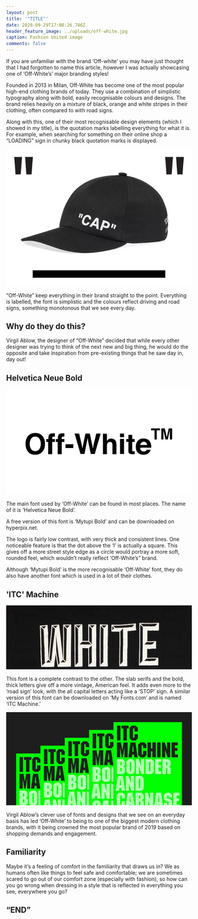 ```yaml
---
layout: post
title: '"TITLE"'
date: 2020-09-29T17:08:26.786Z
header_feature_image: ../uploads/off-white.jpg
caption: Fashion United image
comments: false
---
```

If you are unfamiliar with the brand ‘Off-white’ you may have just thought that I had forgotten to name this article, however I was actually showcasing one of ‘Off-White’s’ major branding styles!

Founded in 2013 in Milan, Off-White has become one of the most popular high-end clothing brands of today. They use a combination of simplistic typography along with bold, easily recognisable colours and designs. The brand relies heavily on a mixture of black, orange and white stripes in their clothing, often compared to with road signs.

Along with this, one of their most recognisable design elements (which I showed in my title), is the quotation marks labelling everything for what it is. For example, when searching for something on their online shop a “LOADING” sign in chunky black quotation marks is displayed.

!['Off-White' cap by Dropdate](../uploads/off-white-quote-range-end-1.jpg "'Off-White' cap by Dropdate")

“Off-White” keep everything in their brand straight to the point. Everything is labelled, the font is simplistic and the colours reflect driving and road signs, something monotonous that we see every day.

## Why do they do this?

Virgil Ablow, the designer of “Off-White” decided that while every other designer was trying to think of the next new and big thing, he would do the opposite and take inspiration from pre-existing things that he saw day in, day out!

## Helvetica Neue Bold

!['Off-White' logo by Hyperpix](../uploads/off-white-logo-font-free-download-856x484.jpg "'Off-White' logo by Hyperpix")

The main font used by ‘Off-White’ can be found in most places. The name of it is ‘Helvetica Neue Bold’.

A free version of this font is ‘Mytupi Bold’ and can be downloaded on hyperpix.net.

The logo is fairly low contrast, with very thick and consistent lines. One noticeable feature is that the dot above the ‘I’ is actually a square. This gives off a more street style edge as a circle would portray a more soft, rounded feel, which wouldn’t really reflect ‘Off-White’s” brand.

Although ‘Mytupi Bold’ is the more recognisable ‘Off-White’ font, they do also have another font which is used in a lot of their clothes.

## 'ITC' Machine

![Image of 'Off-White' jumper ](../uploads/620744.jpg "Image of 'Off-White' jumper ")

This font is a complete contrast to the other. The slab serifs and the bold, thick letters give off a more vintage, American feel. It adds even more to the ‘road sign’ look, with the all capital letters acting like a ‘STOP’ sign. A similar version of this font can be downloaded on ‘My Fonts.com’ and is named ‘ITC Machine.’

!['ITC Machine' from Myfonts.com](../uploads/272413.png "'ITC Machine' from Myfonts.com")

Virgil Ablow’s clever use of fonts and designs that we see on an everyday basis has led ‘Off-White’ to being to one of the biggest modern clothing brands, with it being crowned the most popular brand of 2019 based on shopping demands and engagement.

## Familiarity

Maybe it’s a feeling of comfort in the familiarity that draws us in? We as humans often like things to feel safe and comfortable; we are sometimes scared to go out of our comfort zone (especially with fashion), so how can you go wrong when dressing in a style that is reflected in everything you see, everywhere you go?

## **“END”**